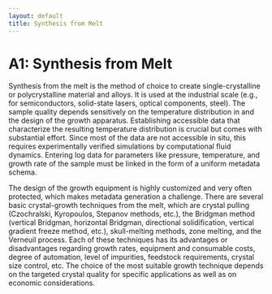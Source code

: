 ```yaml
---
layout: default
title: Synthesis from Melt
---
```


# A1: Synthesis from Melt

Synthesis from the melt is the method of choice to create single-crystalline or polycrystalline material and alloys. It is used at the industrial scale (e.g., for semiconductors, solid-state lasers, optical components, steel). The sample quality depends sensitively on the temperature distribution in and the design of the growth apparatus. Establishing accessible data that characterize the resulting temperature distribution is crucial but comes with substantial effort. Since most of the data are not accessible in situ, this requires experimentally verified simulations by computational fluid dynamics. Entering log data for parameters like pressure, temperature, and growth rate of the sample must be linked in the form of a uniform metadata schema. 

The design of the growth equipment is highly customized and very often protected, which makes metadata generation a challenge. There are several basic crystal-growth techniques from the melt, which are crystal pulling (Czochralski, Kyropoulos, Stepanov methods, etc.), the Bridgman method (vertical Bridgman, horizontal Bridgman, directional solidification, vertical gradient freeze method, etc.), skull-melting methods, zone melting, and the Verneuil process. Each of these techniques has its advantages or disadvantages regarding growth rates, equipment and consumable costs, degree of automation, level of impurities, feedstock requirements, crystal size control, etc. The choice of the most suitable growth technique depends on the targeted crystal quality for specific applications as well as on economic considerations.
